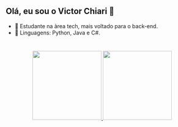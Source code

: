 ## Olá, eu sou o Victor Chiari 🎈

- 🔭 Estudante na àrea tech, mais voltado para o back-end.
- 🌱 Linguagens: Python, Java e C#.

#
<div align="center">
  <a href="https://github.com/VChiari">
  <img height="180em" src="https://github-readme-stats.vercel.app/api?username=VChiari&show_icons=true&theme=dark&include_all_commits=true&count_private=true"/>
  <img height="180em" src="https://github-readme-stats.vercel.app/api/top-langs/?username=VChiari&layout=compact&langs_count=7&theme=dark"/>
</div>
